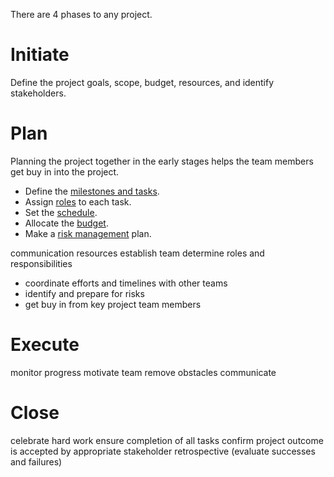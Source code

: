 
There are 4 phases to any project.

# Initiate

Define the project goals, scope, budget, resources, and identify stakeholders.

# Plan

Planning the project together in the early stages helps the team members get buy in into the project.

- Define the [milestones and tasks](1-Milestones-Tasks.md).
- Assign [roles](2-Roles.md) to each task.
- Set the [schedule](3-Schedule.md).
- Allocate the [budget](4-Budget.md).
- Make a [risk management](5-Risk-Management.md) plan.


communication
resources
establish team
determine roles and responsibilities

- coordinate efforts and timelines with other teams
- identify and prepare for risks
- get buy in from key project team members

# Execute

monitor progress
motivate team
remove obstacles
communicate

# Close

celebrate hard work
ensure completion of all tasks
confirm project outcome is accepted by appropriate stakeholder
retrospective (evaluate successes and failures)
